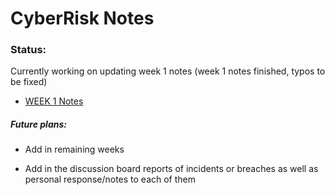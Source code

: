 # CyberRisk Notes


### Status: 
Currently working on updating week 1 notes (week 1 notes finished, typos to be fixed)


* [WEEK 1 Notes](https://github.com/Etam4225/CyberRisk-Notes/blob/main/Weekly%20Notes/Week%201%20-%20Intro.md)


##### Future plans:
* Add in remaining weeks 

* Add in the discussion board reports of incidents or breaches as well as personal response/notes to each of them
